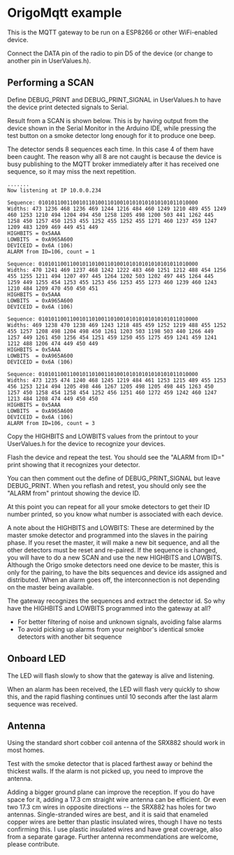 # OrigoMqtt example

This is the MQTT gateway to be run on a ESP8266 or other WiFi-enabled device.

Connect the DATA pin of the radio to pin D5 of the device (or change to another pin in UserValues.h).

## Performing a SCAN

Define DEBUG_PRINT and DEBUG_PRINT_SIGNAL in UserValues.h to have the device print detected signals to Serial.

Result from a SCAN is shown below.
This is by having output from the device shown in the Serial Monitor in the Arduino IDE, while pressing the test button on a smoke detector long enough for it to produce one beep.

The detector sends 8 sequences each time. In this case 4 of them have been caught. 
The reason why all 8 are not caught is because the device is busy publishing to the MQTT broker immediately after it has received one sequence, so it may miss the next repetition.

    .......
    Now listening at IP 10.0.0.234
    
    Sequence: 010101100110010110100110100101010101010101011010000
    Widths: 473 1236 468 1236 469 1244 1216 484 460 1249 1210 489 455 1249 460 1253 1210 494 1204 494 450 1258 1205 498 1200 503 441 1262 445 1258 450 1257 450 1253 455 1252 455 1252 455 1271 460 1237 459 1247 1209 483 1209 469 449 451 449 
    HIGHBITS = 0x5AAA
    LOWBITS  = 0xA965A600
    DEVICEID = 0x6A (106)
    ALARM from ID=106, count = 1
    
    Sequence: 010101100110010110100110100101010101010101011010000
    Widths: 470 1241 469 1237 468 1242 1222 483 460 1251 1212 488 454 1256 455 1255 1211 494 1207 497 445 1264 1202 503 1202 497 445 1264 445 1259 449 1255 454 1253 455 1253 456 1253 455 1273 460 1239 460 1243 1210 484 1209 470 450 450 451 
    HIGHBITS = 0x5AAA
    LOWBITS  = 0xA965A600
    DEVICEID = 0x6A (106)
    
    Sequence: 010101100110010110100110100101010101010101011010000
    Widths: 469 1238 470 1238 469 1243 1218 485 459 1252 1219 488 455 1252 455 1257 1208 498 1204 498 450 1261 1203 503 1198 503 440 1266 449 1257 449 1261 450 1256 454 1251 459 1250 455 1275 459 1241 459 1241 1212 488 1206 474 449 450 449 
    HIGHBITS = 0x5AAA
    LOWBITS  = 0xA965A600
    DEVICEID = 0x6A (106)
    
    Sequence: 010101100110010110100110100101010101010101011010000
    Widths: 473 1235 474 1240 468 1245 1219 484 461 1253 1215 489 455 1253 456 1253 1214 494 1205 498 446 1267 1205 498 1205 498 445 1263 450 1257 450 1258 454 1258 454 1252 456 1251 460 1272 459 1242 460 1247 1213 484 1208 474 449 450 450 
    HIGHBITS = 0x5AAA
    LOWBITS  = 0xA965A600
    DEVICEID = 0x6A (106)
    ALARM from ID=106, count = 3

Copy the HIGHBITS and LOWBITS values from the printout to your UserValues.h for the device to recognize your devices.

Flash the device and repeat the test. You should see the "ALARM from ID=" print showing that it recognizes your detector.

You can then comment out the define of DEBUG_PRINT_SIGNAL but leave DEBUG_PRINT. When you reflash and retest, you should only see the "ALARM from" printout showing the device ID.

At this point you can repeat for all your smoke detectors to get their ID number printed, so you know what number is associated with each device.

A note about the HIGHBITS and LOWBITS: These are determined by the master smoke detector and programmed into the slaves in the pairing phase. If you reset the master, it will make a new bit sequence, and all the other detectors must be reset and re-paired. If the sequence is changed, you will have to do a new SCAN and use the new HIGHBITS and LOWBITS.
Although the Origo smoke detectors need one device to be master, this is only for the pairing, to have the bits sequences and device ids assigned and distributed. When an alarm goes off, the interconnection is not depending on the master being available.

The gateway recognizes the sequences and extract the detector id. So why have the HIGHBITS and LOWBITS programmed into the gateway at all?
- For better filtering of noise and unknown signals, avoiding false alarms
- To avoid picking up alarms from your neighbor's identical smoke detectors with another bit sequence

## Onboard LED

The LED will flash slowly to show that the gateway is alive and listening.

When an alarm has been received, the LED will flash very quickly to show this, and the rapid flashing continues until 10 seconds after the last alarm sequence was received.

## Antenna

Using the standard short cobber coil antenna of the SRX882 should work in most homes.

Test with the smoke detector that is placed farthest away or behind the thickest walls. If the alarm is not picked up, you need to improve the antenna.

Adding a bigger ground plane can improve the reception. If you do have space for it, adding a 17.3 cm straight wire antenna can be efficient. Or even two 17.3 cm wires in opposite directions -- the SRX882 has holes for two antennas. Single-stranded wires are best, and it is said that enameled copper wires are better than plastic insulated wires, though I have no tests confirming this. I use plastic insulated wires and have great coverage, also from a separate garage.
Further antenna recommendations are welcome, please contribute.
